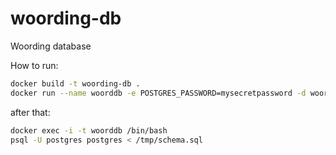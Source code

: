 # woording-db
Woording database

How to run:
```bash
docker build -t woording-db .
docker run --name woorddb -e POSTGRES_PASSWORD=mysecretpassword -d woording-db
```
after that:
```bash
docker exec -i -t woorddb /bin/bash
psql -U postgres postgres < /tmp/schema.sql
```
